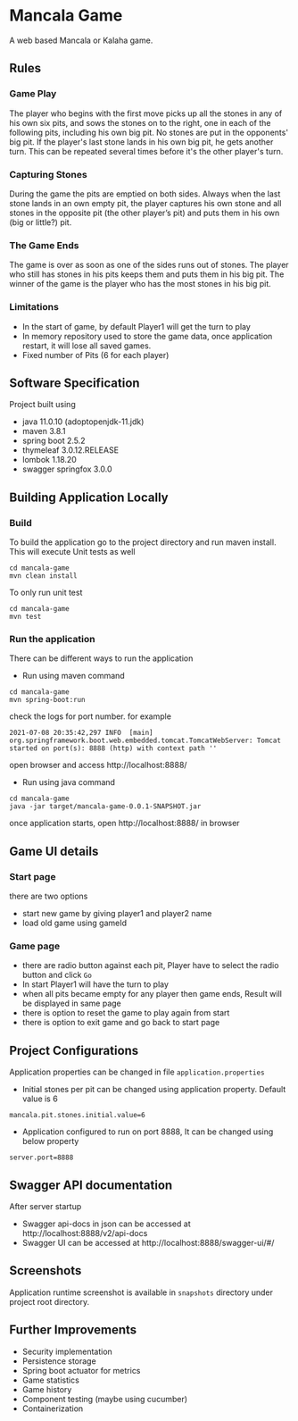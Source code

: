# Mancala Game

A web based Mancala or Kalaha game.

## Rules

### Game Play

The player who begins with the first move picks up all the stones in any of his own six pits, and sows the stones on to
the right, one in each of the following pits, including his own big pit. No stones are put in the opponents' big pit. If
the player's last stone lands in his own big pit, he gets another turn. This can be repeated several times before it's
the other player's turn.

### Capturing Stones

During the game the pits are emptied on both sides. Always when the last stone lands in an own empty pit, the player
captures his own stone and all stones in the opposite pit (the other player’s pit) and puts them in his own (big or
little?) pit.

### The Game Ends

The game is over as soon as one of the sides runs out of stones. The player who still has stones in his pits keeps them
and puts them in his big pit. The winner of the game is the player who has the most stones in his big pit.

### Limitations

- In the start of game, by default Player1 will get the turn to play
- In memory repository used to store the game data, once application restart, it will lose all saved games.
- Fixed number of Pits (6 for each player)

## Software Specification

Project built using

- java 11.0.10 (adoptopenjdk-11.jdk)
- maven 3.8.1
- spring boot 2.5.2
- thymeleaf 3.0.12.RELEASE
- lombok 1.18.20
- swagger springfox 3.0.0

## Building Application Locally

### Build

To build the application go to the project directory and run maven install. This will execute Unit tests as well

```shell
cd mancala-game 
mvn clean install
```

To only run unit test

```shell
cd mancala-game 
mvn test
```

### Run the application

There can be different ways to run the application

- Run using maven command

```shell
cd mancala-game 
mvn spring-boot:run
```

check the logs for port number. for example

```shell
2021-07-08 20:35:42,297 INFO  [main] org.springframework.boot.web.embedded.tomcat.TomcatWebServer: Tomcat started on port(s): 8888 (http) with context path ''
```

open browser and access http://localhost:8888/

- Run using java command

```shell
cd mancala-game
java -jar target/mancala-game-0.0.1-SNAPSHOT.jar
```

once application starts, open http://localhost:8888/ in browser


## Game UI details

### Start page 

there are two options
- start new game by giving player1 and player2 name
- load old game using gameId

### Game page 

- there are radio button against each pit, Player have to select the radio button and click `Go`
- In start Player1 will have the turn to play
- when all pits became empty for any player then game ends, Result will be displayed in same page
- there is option to reset the game to play again from start
- there is option to exit game and go back to start page


## Project Configurations

Application properties can be changed in file `application.properties`

- Initial stones per pit can be changed using application property. Default value is 6

```shell
mancala.pit.stones.initial.value=6
```

- Application configured to run on port 8888, It can be changed using below property

```shell
server.port=8888
```

## Swagger API documentation

After server startup

- Swagger api-docs in json can be accessed at http://localhost:8888/v2/api-docs
- Swagger UI can be accessed at http://localhost:8888/swagger-ui/#/

## Screenshots
Application runtime screenshot is available in `snapshots` directory under project root directory.

## Further Improvements

- Security implementation
- Persistence storage
- Spring boot actuator for metrics
- Game statistics
- Game history
- Component testing (maybe using cucumber)
- Containerization
